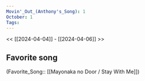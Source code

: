 ```yaml
---
Movin'_Out_(Anthony's_Song): 1
October: 1
Tags: 
---
```

 << [[2024-04-04]] - [[2024-04-06]] >> 
## Favorite song
(Favorite_Song:: [[Mayonaka no Door / Stay With Me]])
